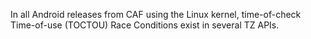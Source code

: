 In all Android releases from CAF using the Linux kernel, time-of-check Time-of-use (TOCTOU) Race Conditions exist in several TZ APIs.